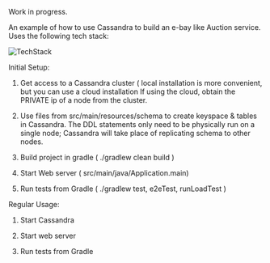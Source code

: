 Work in progress.

An example of how to use Cassandra to build an e-bay like Auction service. Uses the following tech stack:

![TechStack](https://raw.githubusercontent.com/chbatey/killrauction/master/techstack.png)

Initial Setup:
1. Get access to a Cassandra cluster ( local installation is more convenient, but you can use a cloud installation
 If using the cloud, obtain the PRIVATE ip of a node from the cluster.

2. Use files from src/main/resources/schema to create keyspace & tables in Cassandra. The DDL statements
only need to be physically run on a single node; Cassandra will take place of replicating schema to other nodes.

3. Build project in gradle ( ./gradlew clean build )

4. Start Web server ( src/main/java/Application.main)

5. Run tests from Gradle ( ./gradlew test, e2eTest, runLoadTest )


Regular Usage:
1. Start Cassandra

2. Start web server

3. Run tests from Gradle
